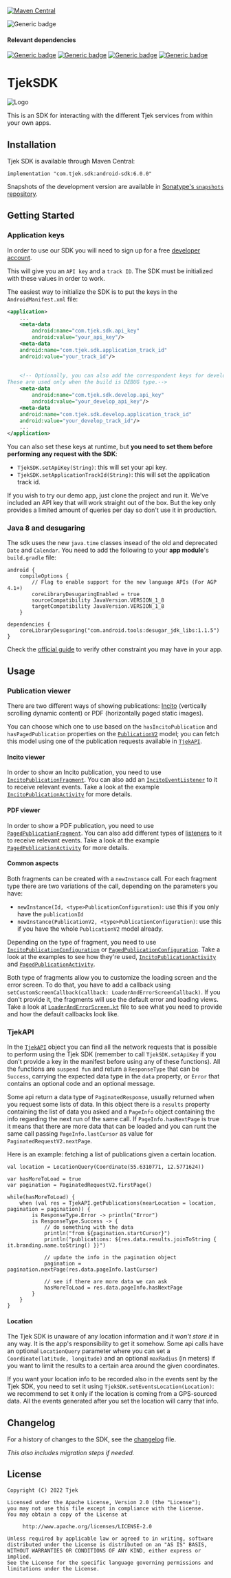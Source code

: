 [![Maven Central](https://img.shields.io/maven-central/v/com.tjek.sdk/android-sdk.svg?label=Maven%20Central&color=success)](https://search.maven.org/search?q=g:%22com.tjek.sdk%22%20AND%20a:%22android-sdk%22)

![Generic badge](https://img.shields.io/badge/minSdkVersion-21-important)

#### Relevant dependencies
[![Generic badge](https://img.shields.io/badge/retrofit-2.9.0-informational.svg)](https://github.com/square/retrofit)
[![Generic badge](https://img.shields.io/badge/moshi-1.13.0-informational.svg)](https://github.com/square/moshi)
[![Generic badge](https://img.shields.io/badge/room-2.4.3-informational.svg)](https://developer.android.com/jetpack/androidx/releases/room)
[![Generic badge](https://img.shields.io/badge/glide-4.13.2-informational.svg)](https://github.com/bumptech/glide)

TjekSDK
==========

![Logo](docs/SDKAppIcon-120w.png)

This is an SDK for interacting with the different Tjek services from within your own apps.

## Installation
Tjek SDK is available through Maven Central:

`implementation "com.tjek.sdk:android-sdk:6.0.0"`

Snapshots of the development version are available in [Sonatype's `snapshots` repository](https://s01.oss.sonatype.org/content/repositories/snapshots/).

## Getting Started
### Application keys
In order to use our SDK you will need to sign up for a free [developer account](https://etilbudsavis.dk/developers).

This will give you an `API key` and a `track ID`. The SDK must be initialized with these values in order to work.

The easiest way to initialize the SDK is to put the keys in the `AndroidManifest.xml` file:

```xml
<application>
    ...
    <meta-data
        android:name="com.tjek.sdk.api_key"
        android:value="your_api_key"/>
    <meta-data
	android:name="com.tjek.sdk.application_track_id"
	android:value="your_track_id"/>
	    
	
    <!-- Optionally, you can also add the correspondent keys for development phase. 
These are used only when the build is DEBUG type.-->   
    <meta-data
        android:name="com.tjek.sdk.develop.api_key"
        android:value="your_develop_api_key"/>
    <meta-data
	android:name="com.tjek.sdk.develop.application_track_id"
	android:value="your_develop_track_id"/>	    
    ...
</application>
```

You can also set these keys at runtime, but **you need to set them before performing any request with the SDK**:

* `TjekSDK.setApiKey(String)`: this will set your api key.
* `TjekSDK.setApplicationTrackId(String)`: this will set the application track id.

If you wish to try our demo app, just clone the project and run it. We've included an API 
key that will work straight out of the box. But the key only provides 
a limited amount of queries per day so don't use it in production.

### Java 8 and desugaring
The sdk uses the new `java.time` classes insead of the old and deprecated `Date` and `Calendar`. 
You need to add the following to your **app module**'s `build.gradle` file:

```
android {
	compileOptions {
        // Flag to enable support for the new language APIs (For AGP 4.1+)
        coreLibraryDesugaringEnabled = true
        sourceCompatibility JavaVersion.VERSION_1_8
        targetCompatibility JavaVersion.VERSION_1_8
    }

dependencies {
	coreLibraryDesugaring("com.android.tools:desugar_jdk_libs:1.1.5")
}
```
Check the [official guide](https://developer.android.com/studio/write/java8-support#library-desugaring) to verify other constraint you may have in your app.

## Usage
### Publication viewer
There are two different ways of showing publications: [Incito](https://tjek.com/incito/) (vertically scrolling dynamic content) or PDF (horizontally paged static images).

You can choose which one to use based on the `hasIncitoPublication` and `hasPagedPublication` properties on the [`PublicationV2`](tjekSdk/src/main/java/com/tjek/sdk/api/models/PublicationV2.kt) model; you can fetch this model using one of the publication requests available in [`TjekAPI`](tjekSdk/src/main/java/com/tjek/sdk/api/TjekAPI.kt).

#### Incito viewer
In order to show an Incito publication, you need to use [`IncitoPublicationFragment`](tjekSdk/src/main/java/com/tjek/sdk/publicationviewer/incito/IncitoPublicationFragment.kt). You can also add an [`IncitoEventListener`](tjekSdk/src/main/java/com/tjek/sdk/publicationviewer/incito/IncitoEventListener.kt) to it to receive relevant events.
Take a look at the example [`IncitoPublicationActivity`](tjekSdkDemo/src/main/java/com/tjek/sdk/demo/publication/IncitoPublicationActivity.kt) for more details.

#### PDF viewer
In order to show a PDF publication, you need to use [`PagedPublicationFragment`](tjekSdk/src/main/java/com/tjek/sdk/publicationviewer/paged/PagedPublicationFragment.kt). You can also add different types of [listeners](tjekSdk/src/main/java/com/tjek/sdk/publicationviewer/paged/Interfaces.kt) to it to receive relevant events.
Take a look at the example [`PagedPublicationActivity`](tjekSdkDemo/src/main/java/com/tjek/sdk/demo/publication/PagedPublicationActivity.kt) for more details.

#### Common aspects
Both fragments can be created with a `newInstance` call. For each fragment type there are two variations of the call, depending on the parameters you have:

* `newInstance(Id, <type>PublicationConfiguration)`: use this if you only have the `publicationId`
* `newInstance(PublicationV2, <type>PublicationConfiguration)`: use this if you have the whole `PublicationV2` model already.

Depending on the type of fragment, you need to use [`IncitoPublicationConfiguration`](tjekSdk/src/main/java/com/tjek/sdk/publicationviewer/incito/IncitoPublicationConfiguration.kt) or [`PagedPublicationConfiguration`](tjekSdk/src/main/java/com/tjek/sdk/publicationviewer/paged/PagedPublicationConfiguration.kt). Take a look at the examples to see how they're used, [`IncitoPublicationActivity`](tjekSdkDemo/src/main/java/com/tjek/sdk/demo/publication/IncitoPublicationActivity.kt) and [`PagedPublicationActivity`](tjekSdkDemo/src/main/java/com/tjek/sdk/demo/publication/PagedPublicationActivity.kt).


Both type of fragments allow you to customize the loading screen and the error screen. To do that, you have to add a callback using `setCustomScreenCallback(callback: LoaderAndErrorScreenCallback)`. If you don't provide it, the fragments will use the default error and loading views. Take a look at [`LoaderAndErrorScreen.kt`](tjekSdk/src/main/java/com/tjek/sdk/publicationviewer/LoaderAndErrorScreen.kt) file to see what you need to provide and how the default callbacks look like.

### TjekAPI
In the [`TjekAPI`](tjekSdk/src/main/java/com/tjek/sdk/api/TjekAPI.kt) object you can find all the network requests that is possible to perform using the Tjek SDK (remember to call `TjekSDK.setApiKey` if you don't provide a key in the manifest before using any of these functions). All the functions are `suspend fun` and return a `ResponseType` that can be `Success`, carrying the expected data type in the `data` property, or `Error` that contains an optional code and an optional message.

Some api return a data type of `PaginatedResponse`, usually returned when you request some lists of data. In this object there is a `results` property containing the list of data you asked and a `PageInfo` object containing the info regarding the next run of the same call. If `PageInfo.hasNextPage` is true it means that there are more data that can be loaded and you can runt the same call passing `PageInfo.lastCursor` as value for `PaginatedRequestV2.nextPage`.

Here is an example: fetching a list of publications given a certain location.

```
val location = LocationQuery(Coordinate(55.6310771, 12.5771624))

var hasMoreToLoad = true
var pagination = PaginatedRequestV2.firstPage()

while(hasMoreToLoad) {
    when (val res = TjekAPI.getPublications(nearLocation = location, pagination = pagination)) {
        is ResponseType.Error -> println("Error")
        is ResponseType.Success -> {
        	// do something with the data
            println("from ${pagination.startCursor}")
            println("publications: ${res.data.results.joinToString { it.branding.name.toString() }}")
            
            // update the info in the pagination object
            pagination = pagination.nextPage(res.data.pageInfo.lastCursor)
            
            // see if there are more data we can ask
            hasMoreToLoad = res.data.pageInfo.hasNextPage
        }
    }
}
```

#### Location
The Tjek SDK is unaware of any location information and *it won't store it* in any way. It is the app's responsibility to get it somehow. Some api calls have an optional `LocationQuery` parameter where you can set a `Coordinate(latitude, longitude)` and an optional `maxRadius` (in meters) if you want to limit the results to a certain area around the given coordinates.

If you want your location info to be recorded also in the events sent by the Tjek SDK, you need to set it using `TjekSDK.setEventsLocation(Location)`: we recommend to set it only if the location is coming from a GPS-sourced data. All the events generated after you set the location will carry that info.


## Changelog
For a history of changes to the SDK, see the [changelog](CHANGELOG.md) file.

*This also includes migration steps if needed.*


## License

    Copyright (C) 2022 Tjek
    
	Licensed under the Apache License, Version 2.0 (the "License");
	you may not use this file except in compliance with the License.
	You may obtain a copy of the License at
	
	     http://www.apache.org/licenses/LICENSE-2.0
	
	Unless required by applicable law or agreed to in writing, software
	distributed under the License is distributed on an "AS IS" BASIS,
	WITHOUT WARRANTIES OR CONDITIONS OF ANY KIND, either express or implied.
	See the License for the specific language governing permissions and
	limitations under the License.
